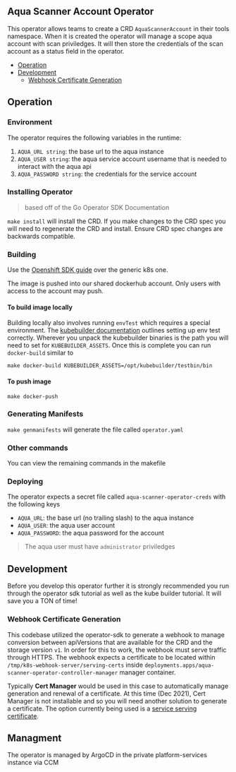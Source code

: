 ## Aqua Scanner Account Operator


This operator allows teams to create a CRD `AquaScannerAccount` in their tools namespace. When it is created the operator will manage a scope aqua account with scan priviledges. It will then store the credentials of the scan account as a status field in the operator. 

- [Operation](#Operation)
- [Development](#Development)
  - [Webhook Certificate Generation](#webhook-certificate-generation)
## Operation

### Environment

The operator requires the following variables in the runtime:

1. `AQUA_URL string`: the base url to the aqua instance
2. `AQUA_USER string`: the aqua service account username that is needed to interact with the aqua api
3. `AQUA_PASSWORD string`: the credentials for the service account

### Installing Operator

> based off of the Go Operator SDK Documentation

`make install` will install the CRD. If you make changes to the CRD spec you will need to regenerate the CRD and install. Ensure CRD spec changes are backwards compatible. 

### Building

Use the [Openshift SDK guide](https://docs.openshift.com/container-platform/4.8/operators/operator_sdk/golang/osdk-golang-tutorial.html#osdk-bundle-deploy-olm_osdk-golang-tutorial) over the generic k8s one. 

The image is pushed into our shared dockerhub account. Only users with access to the account may push. 

#### To build image locally

Building locally also involves running `envTest` which requires a special environment. The [kubebuilder documentation](https://book.kubebuilder.io/reference/envtest.html) outlines setting up env test correctly. Wherever you unpack the kubebuilder binaries is the path you will need to set for `KUBEBUILDER_ASSETS`. Once this is complete you can run `docker-build` similar to

`make docker-build KUBEBUILDER_ASSETS=/opt/kubebuilder/testbin/bin`

#### To push image

`make docker-push`

### Generating Manifests

`make genmanifests` will generate the file called `operator.yaml`

### Other commands

You can view the remaining commands in the makefile


### Deploying

The operator expects a secret file called `aqua-scanner-operator-creds` with the following keys

- `AQUA_URL`: the base url (no trailing slash) to the aqua instance
- `AQUA_USER`: the aqua user account
- `AQUA_PASSWORD`: the aqua password for the account

> The aqua user must have `administrator` priviledges

## Development

Before you develop this operator further it is strongly recommended you run through the operator sdk tutorial as well as the kube builder tutorial. It will save you a TON of time!

### Webhook Certificate Generation

This codebase utilized the operator-sdk to generate a webhook to manage conversion between apiVersions that are available for the CRD and the storage version `v1`. In order for this to work, the webhook must serve traffic through HTTPS. The webhook expects a certificate to be located within `/tmp/k8s-webhook-server/serving-certs` inside `deployments.apps/aqua-scanner-operator-controller-manager` manager container.

Typically __Cert Manager__ would be used in this case to automatically manage generation and renewal of a certificate. At this time (Dec 2021), Cert Manager is not installable and so you will need another solution to generate a certificate. The option currently being used is a [service serving certificate](https://docs.openshift.com/container-platform/4.7/security/certificates/service-serving-certificate.html). 

## Managment

The operator is managed by ArgoCD in the private platform-services instance via CCM

